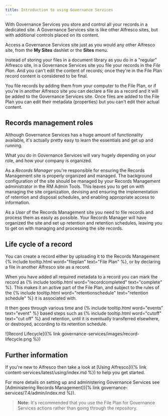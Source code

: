 ```yaml
---
title: Introduction to using Governance Services
---
```


With Governance Services you store and control all your records in a dedicated site. 
A Governance Services site is like other Alfresco sites, but with additional controls placed on its content.

Access a Governance Services site just as you would any other Alfresco site, from the **My Sites** dashlet or the **Sites** menu.

Instead of storing your files in a document library as you do in a "regular" Alfresco site, in a Governance Services 
site you file your records in the *File Plan*. And you can't edit the content of records; once they're in the File Plan 
record content is considered to be final.

You file records by adding them from your computer to the File Plan, or if you're in another Alfresco site you can 
declare a file as a record and it will be added to the Governance Services site. Once files are added to the File Plan 
you can edit their metadata (properties) but you can't edit their actual content.

## Records management roles

Although Governance Services has a huge amount of functionality available, it's actually pretty easy to learn the essentials and get up and running.

What you do in Governance Services will vary hugely depending on your role, and how your company is organized. 

As a *Records Manager* you're responsible for ensuring the Records Management site is properly organized and managed. The background configuration of the site should be managed by your Records Management administrator in the RM Admin Tools. This leaves you to get on with managing the site organization, devising and ensuring the implementation of retention and disposal schedules, and enabling appropriate access to information.

As a *User* of the Records Management site you need to file records and process them as easily as possible. Your Records Manager will have organized the site and set up retention and retention schedules, leaving you to get on with managing and processing the site records.

## Life cycle of a record

You can create a record either by uploading it to the 
Records Management {% include tooltip.html word="fileplan" text="File Plan" %}, or by declaring a file in another Alfresco site as a record.

When you have added all required metadata to a record you can mark the record as {% include tooltip.html word="recordcompleted" text="complete" %}. 
This makes it an active part of the File Plan, and subject to the rules of the {% include tooltip.html word="retentionschedule" text="retention schedule" %} it is 
associated with.

It then goes through various time and {% include tooltip.html word="events" text="event" %} based steps such as {% include tooltip.html word="cutoff" text="cut off" %} and retention, 
until it is eventually transferred elsewhere, or destroyed, according to its retention schedule.

![Record Lifecycle]({% link governance-services/images/record-lifecycle.png %})

## Further information

If you're new to Alfresco then take a look at [Using Alfresco]({% link content-services/latest/using/index.md %}) to help you get started.

For more details on setting up and administering Governance Services see [Administering Records Management]({% link governance-services/7.4/admin/index.md %}).

> **Note:** It's recommended that you use the File Plan for Governance Services actions rather than going through the repository.
